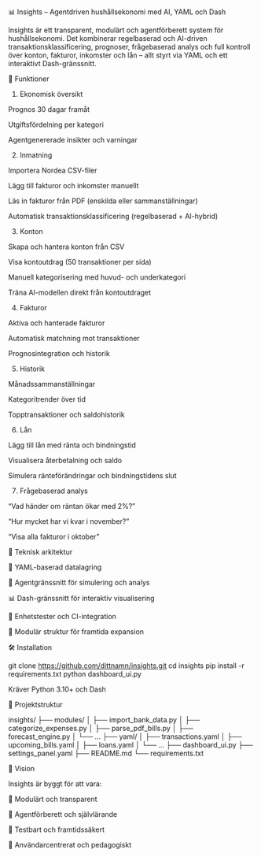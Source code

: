 📊 Insights – Agentdriven hushållsekonomi med AI, YAML och Dash

Insights är ett transparent, modulärt och agentförberett system för hushållsekonomi. Det kombinerar regelbaserad och AI-driven transaktionsklassificering, prognoser, frågebaserad analys och full kontroll över konton, fakturor, inkomster och lån – allt styrt via YAML och ett interaktivt Dash-gränssnitt.

🚀 Funktioner

1. Ekonomisk översikt

Prognos 30 dagar framåt

Utgiftsfördelning per kategori

Agentgenererade insikter och varningar

2. Inmatning

Importera Nordea CSV-filer

Lägg till fakturor och inkomster manuellt

Läs in fakturor från PDF (enskilda eller sammanställningar)

Automatisk transaktionsklassificering (regelbaserad + AI-hybrid)

3. Konton

Skapa och hantera konton från CSV

Visa kontoutdrag (50 transaktioner per sida)

Manuell kategorisering med huvud- och underkategori

Träna AI-modellen direkt från kontoutdraget

4. Fakturor

Aktiva och hanterade fakturor

Automatisk matchning mot transaktioner

Prognosintegration och historik

5. Historik

Månadssammanställningar

Kategoritrender över tid

Topptransaktioner och saldohistorik

6. Lån

Lägg till lån med ränta och bindningstid

Visualisera återbetalning och saldo

Simulera ränteförändringar och bindningstidens slut

7. Frågebaserad analys

“Vad händer om räntan ökar med 2%?”

“Hur mycket har vi kvar i november?”

“Visa alla fakturor i oktober”

🧱 Teknisk arkitektur

📁 YAML-baserad datalagring

🧠 Agentgränssnitt för simulering och analys

📊 Dash-gränssnitt för interaktiv visualisering

🧪 Enhetstester och CI-integration

🔁 Modulär struktur för framtida expansion

🛠️ Installation

git clone https://github.com/dittnamn/insights.git
cd insights
pip install -r requirements.txt
python dashboard_ui.py

Kräver Python 3.10+ och Dash

📂 Projektstruktur

insights/
├── modules/
│   ├── import_bank_data.py
│   ├── categorize_expenses.py
│   ├── parse_pdf_bills.py
│   ├── forecast_engine.py
│   └── ...
├── yaml/
│   ├── transactions.yaml
│   ├── upcoming_bills.yaml
│   ├── loans.yaml
│   └── ...
├── dashboard_ui.py
├── settings_panel.yaml
├── README.md
└── requirements.txt

🧠 Vision

Insights är byggt för att vara:

🧩 Modulärt och transparent

🧠 Agentförberett och självlärande

🧪 Testbart och framtidssäkert

👥 Användarcentrerat och pedagogiskt
